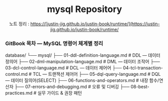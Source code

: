 

<h1 align="center">mysql Repository</h1>
<p align="center">
  <span>노트 정리 : <a href="https://justin-jig.github.io/justin-book/runtime/">https://[justin-jig.github.io/justin-book/runtime/](https://justin-jig.github.io/justin-book/runtime/</a></span><br/>
</p>

### GitBook 목차 — MySQL 명령어 체계별 정리
database/
└── mysql/
    ├── 01-ddl-definition-language.md       # DDL — 데이터 정의어
    ├── 02-dml-manipulation-language.md     # DML — 데이터 조작어
    ├── 03-dcl-control-language.md          # DCL — 데이터 제어어
    ├── 04-tcl-transaction-control.md       # TCL — 트랜잭션 제어어
    ├── 05-dql-query-language.md            # DQL — 데이터 질의어(SELECT)
    ├── 06-functions-and-operators.md       # 내장 함수/연산자
    ├── 07-errors-and-debugging.md          # 오류 및 디버깅
    ├── 08-best-practices.md                # 실무 가이드 & 권장 패턴